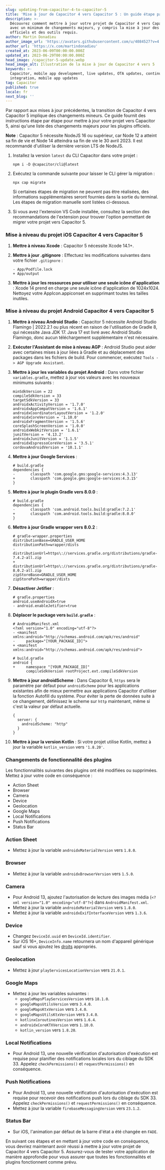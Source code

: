 ```yaml
---
slug: updating-from-capacitor-4-to-capacitor-5
title: 'Mise à jour de Capacitor 4 vers Capacitor 5 : Un guide étape par étape'
description: >-
  Découvrez comment mettre à jour votre projet de Capacitor 4 vers Capacitor 5
  avec un minimum de changements majeurs, y compris la mise à jour des plugins
  officiels et des outils requis.
author: Martin Donadieu
author_image_url: 'https://avatars.githubusercontent.com/u/4084527?v=4'
author_url: 'https://x.com/martindonadieu'
created_at: 2023-06-09T00:00:00.000Z
updated_at: 2023-06-29T00:00:00.000Z
head_image: /capacitor-5-update.webp
head_image_alt: Illustration de la mise à jour de Capacitor 4 vers 5
keywords: >-
  Capacitor, mobile app development, live updates, OTA updates, continuous
  integration, mobile app updates
tag: Capacitor
published: true
locale: fr
next_blog: ''
---
```

Par rapport aux mises à jour précédentes, la transition de Capacitor 4 vers Capacitor 5 implique des changements mineurs. Ce guide fournit des instructions étape par étape pour mettre à jour votre projet vers Capacitor 5, ainsi qu'une liste des changements majeurs pour les plugins officiels.

**Note** : Capacitor 5 nécessite NodeJS 16 ou supérieur, car Node 12 a atteint sa fin de vie et Node 14 atteindra sa fin de vie le 30 avril 2023. Il est recommandé d'utiliser la dernière version LTS de NodeJS.

1. Installez la version `latest` du CLI Capacitor dans votre projet :

   ```
   npm i -D @capacitor/cli@latest
   ```

2. Exécutez la commande suivante pour laisser le CLI gérer la migration :

   ```
   npx cap migrate
   ```

   Si certaines étapes de migration ne peuvent pas être réalisées, des informations supplémentaires seront fournies dans la sortie du terminal. Les étapes de migration manuelle sont listées ci-dessous.

3. Si vous avez l'extension VS Code installée, consultez la section des recommandations de l'extension pour trouver l'option permettant de migrer votre projet vers Capacitor 5.

### Mise à niveau du projet iOS Capacitor 4 vers Capacitor 5

1. **Mettre à niveau Xcode** : Capacitor 5 nécessite Xcode 14.1+.

2. **Mettre à jour .gitignore** : Effectuez les modifications suivantes dans votre fichier `.gitignore` :

   ```
   - App/Podfile.lock
   + App/output
   ```

3. **Mettre à jour les ressources pour utiliser une seule icône d'application** : Xcode 14 prend en charge une seule icône d'application de 1024x1024. Nettoyez votre AppIcon.appiconset en supprimant toutes les tailles inutiles.

### Mise à niveau du projet Android Capacitor 4 vers Capacitor 5

1. **Mettre à niveau Android Studio** : Capacitor 5 nécessite Android Studio Flamingo | 2022.2.1 ou plus récent en raison de l'utilisation de Gradle 8, qui nécessite Java JDK 17. Java 17 est livré avec Android Studio Flamingo, donc aucun téléchargement supplémentaire n'est nécessaire.

2. **Exécuter l'Assistant de mise à niveau AGP** : Android Studio peut aider avec certaines mises à jour liées à Gradle et au déplacement des packages dans les fichiers de build. Pour commencer, exécutez `Tools -> AGP Upgrade Assistant`.

3. **Mettre à jour les variables du projet Android** : Dans votre fichier `variables.gradle`, mettez à jour vos valeurs avec les nouveaux minimums suivants :

   ```
   minSdkVersion = 22
   compileSdkVersion = 33
   targetSdkVersion = 33
   androidxActivityVersion = '1.7.0'
   androidxAppCompatVersion = '1.6.1'
   androidxCoordinatorLayoutVersion = '1.2.0'
   androidxCoreVersion = '1.10.0'
   androidxFragmentVersion = '1.5.6'
   coreSplashScreenVersion = '1.0.0'
   androidxWebkitVersion = '1.6.1'
   junitVersion = '4.13.2'
   androidxJunitVersion = '1.1.5'
   androidxEspressoCoreVersion = '3.5.1'
   cordovaAndroidVersion = '10.1.1'
   ```

4. **Mettre à jour Google Services** :

   ```
   # build.gradle
   dependencies {
   -       classpath 'com.google.gms:google-services:4.3.13'
   +       classpath 'com.google.gms:google-services:4.3.15'
   }
   ```

5. **Mettre à jour le plugin Gradle vers 8.0.0** :

   ```
   # build.gradle
   dependencies {
   -       classpath 'com.android.tools.build:gradle:7.2.1'
   +       classpath 'com.android.tools.build:gradle:8.0.0'
   }
   ```

6. **Mettre à jour Gradle wrapper vers 8.0.2** :

   ```
   # gradle-wrapper.properties
   distributionBase=GRADLE_USER_HOME
   distributionPath=wrapper/dists
   - distributionUrl=https\://services.gradle.org/distributions/gradle-7.4.2-all.zip
   + distributionUrl=https\://services.gradle.org/distributions/gradle-8.0.2-all.zip
   zipStoreBase=GRADLE_USER_HOME
   zipStorePath=wrapper/dists
   ```

7. **Désactiver Jetifier** :

   ```
   # gradle.properties
   android.useAndroidX=true
   - android.enableJetifier=true
   ```

8. **Déplacer le package vers `build.gradle`** :

   ```
   # AndroidManifest.xml
   <?xml version="1.0" encoding="utf-8"?>
   - <manifest xmlns:android="http://schemas.android.com/apk/res/android"
   -     package="[YOUR_PACKAGE_ID]">
   + <manifest xmlns:android="http://schemas.android.com/apk/res/android">
   ```

   ```
   # build.gradle
   android {
   +     namespace "[YOUR_PACKAGE_ID]"
         compileSdkVersion rootProject.ext.compileSdkVersion
   ```

9. **Mettre à jour androidScheme** : Dans Capacitor 6, `https` sera le paramètre par défaut pour `androidScheme` pour les applications existantes afin de mieux permettre aux applications Capacitor d'utiliser la fonction Autofill du système. Pour éviter la perte de données suite à ce changement, définissez le scheme sur `http` maintenant, même si c'est la valeur par défaut actuelle.

   ```
   {
     server: {
       androidScheme: "http"
     }
   }
   ```

10. **Mettre à jour la version Kotlin** : Si votre projet utilise Kotlin, mettez à jour la variable `kotlin_version` vers `'1.8.20'`.

### Changements de fonctionnalité des plugins

Les fonctionnalités suivantes des plugins ont été modifiées ou supprimées. Mettez à jour votre code en conséquence :

- Action Sheet
- Browser
- Camera
- Device
- Geolocation
- Google Maps
- Local Notifications
- Push Notifications
- Status Bar

### Action Sheet

- Mettez à jour la variable `androidxMaterialVersion` vers `1.8.0`.

### Browser

- Mettez à jour la variable `androidxBrowserVersion` vers `1.5.0`.

### Camera

- Pour Android 13, ajoutez l'autorisation de lecture des images média (`<?xml version="1.0" encoding="utf-8"?>`) dans `AndroidManifest.xml`.
- Mettez à jour la variable `androidxMaterialVersion` vers `1.8.0`.
- Mettez à jour la variable `androidxExifInterfaceVersion` vers `1.3.6`.

### Device

- Changez `DeviceId.uuid` en `DeviceId.identifier`.
- Sur iOS 16+, `DeviceInfo.name` retournera un nom d'appareil générique sauf si vous ajoutez les [droits](https://developer.apple.com/documentation/bundleresources/entitlements/com_apple_developer_device-information_user-assigned-device-name/) appropriés.

### Geolocation

- Mettez à jour `playServicesLocationVersion` vers `21.0.1`.

### Google Maps

- Mettez à jour les variables suivantes :
  - `googleMapsPlayServicesVersion` vers `18.1.0`.
  - `googleMapsUtilsVersion` vers `3.4.0`.
  - `googleMapsKtxVersion` vers `3.4.0`.
  - `googleMapsUtilsKtxVersion` vers `3.4.0`.
  - `kotlinxCoroutinesVersion` vers `1.6.4`.
  - `androidxCoreKTXVersion` vers `1.10.0`.
  - `kotlin_version` vers `1.8.20`.

### Local Notifications

- Pour Android 13, une nouvelle vérification d'autorisation d'exécution est requise pour planifier des notifications locales lors du ciblage du SDK 33. Appelez `checkPermissions()` et `requestPermissions()` en conséquence.

### Push Notifications

- Pour Android 13, une nouvelle vérification d'autorisation d'exécution est requise pour recevoir des notifications push lors du ciblage du SDK 33. Appelez `checkPermissions()` et `requestPermissions()` en conséquence.
- Mettez à jour la variable `firebaseMessagingVersion` vers `23.1.2`.

### Status Bar

- Sur iOS, l'animation par défaut de la barre d'état a été changée en `FADE`.

En suivant ces étapes et en mettant à jour votre code en conséquence, vous devriez maintenant avoir réussi à mettre à jour votre projet de Capacitor 4 vers Capacitor 5. Assurez-vous de tester votre application de manière approfondie pour vous assurer que toutes les fonctionnalités et plugins fonctionnent comme prévu.
